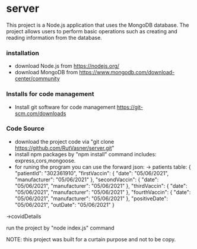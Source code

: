 # server

This project is a Node.js application that uses the MongoDB database.
The project allows users to perform basic operations such as creating and reading information from the database.

### installation

* download Node.js from  https://nodejs.org/
* download MongoDB from  https://www.mongodb.com/download-center/community

### Installs for code management

* Install git software for code management https://git-scm.com/downloads

### Code Source

* download the project code via "git clone https://github.com/RutVasner/server.git"
* install npm packages by "npm install" command 
  includes: express,cors,mongoose.
 * for runing the program you can use the forward json:
 -> patients table:
  {
  "patientId": "302361910",
  "firstVaccin": {
    "date": "05/06/2021",
    "manufacturer": "05/06/2021"
  },
  "secondVaccin": {
    "date": "05/06/2021",
    "manufacturer": "05/06/2021"
  },
  "thirdVaccin": {
    "date": "05/06/2021",
    "manufacturer": "05/06/2021"
  },
  "fourthVaccin": {
    "date": "05/06/2021",
    "manufacturer": "05/06/2021"
  },
  "positiveDate": "05/06/2021",
  "outDate": "05/06/2021"
}

->covidDetails

  
run the project by "node index.js" command

NOTE:
this project was built for a curtain purpose and not to be copy.
